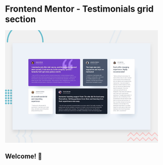 # Frontend Mentor - Testimonials grid section

![Design preview for the Testimonials grid section coding challenge](./design/desktop-preview.jpg)

## Welcome! 👋